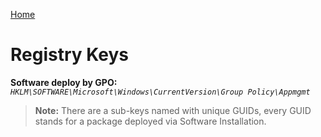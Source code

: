 [Home](/)
# Registry Keys

**Software deploy by GPO:** *`HKLM\SOFTWARE\Microsoft\Windows\CurrentVersion\Group Policy\Appmgmt`*
> **Note:** There are a sub-keys named with unique GUIDs, every GUID stands for a package deployed via Software Installation.
